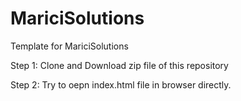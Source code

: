 # MariciSolutions
Template for MariciSolutions


Step 1: Clone and Download zip file of this repository

Step 2: Try to oepn index.html file in browser directly. 
